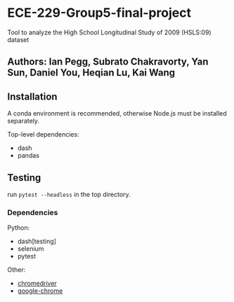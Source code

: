 # ECE-229-Group5-final-project
Tool to analyze the High School Longitudinal Study of 2009 (HSLS:09) dataset
## Authors: Ian Pegg, Subrato Chakravorty, Yan Sun, Daniel You, Heqian Lu, Kai Wang

## Installation

A conda environment is recommended, otherwise Node.js must be installed separately.

Top-level dependencies:
- dash
- pandas

## Testing

run `pytest --headless` in the top directory.

### Dependencies 

Python:
- dash[testing]
- selenium
- pytest

Other:
- [chromedriver](http://chromedriver.chromium.org/getting-started)
- [google-chrome](https://www.google.com/chrome/)
